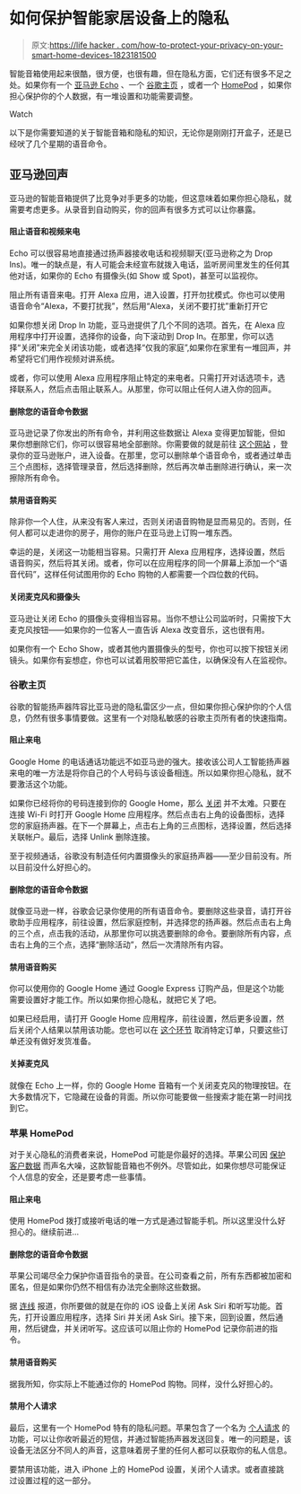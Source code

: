 # 如何保护智能家居设备上的隐私

> 原文:[https://life hacker . com/how-to-protect-your-privacy-on-your-smart-home-devices-1823181500](https://lifehacker.com/how-to-protect-your-privacy-on-your-smart-home-devices-1823181500)

智能音箱使用起来很酷，很方便，也很有趣，但在隐私方面，它们还有很多不足之处。如果你有一个 [亚马逊 Echo](https://lifehacker.com/the-seven-best-things-you-can-do-with-an-amazon-echo-1766989219) 、一个 [谷歌主页](https://lifehacker.com/should-you-buy-a-new-google-home-speaker-1819148716) ，或者一个 [HomePod](https://lifehacker.com/put-a-coaster-under-your-apple-homepod-to-protect-woode-1823003436) ，如果你担心保护你的个人数据，有一堆设置和功能需要调整。

Watch

以下是你需要知道的关于智能音箱和隐私的知识，无论你是刚刚打开盒子，还是已经吠了几个星期的语音命令。

## 亚马逊回声

亚马逊的智能音箱提供了比竞争对手更多的功能，但这意味着如果你担心隐私，就需要考虑更多。从录音到自动购买，你的回声有很多方式可以让你暴露。

#### 阻止语音和视频来电

Echo 可以很容易地直接通过扬声器接收电话和视频聊天(亚马逊称之为 Drop Ins)。唯一的缺点是，有人可能会未经宣布就拨入电话，监听房间里发生的任何其他对话，如果你的 Echo 有摄像头(如 Show 或 Spot)，甚至可以监视你。

阻止所有语音来电。打开 Alexa 应用，进入设置，打开勿扰模式。你也可以使用语音命令“Alexa，不要打扰我”，然后用“Alexa，关闭不要打扰”重新打开它

如果你想关闭 Drop In 功能，亚马逊提供了几个不同的选项。首先，在 Alexa 应用程序中打开设置，选择你的设备，向下滚动到 Drop In。在那里，你可以选择“关闭”来完全关闭该功能，或者选择“仅我的家庭”,如果你在家里有一堆回声，并希望将它们用作视频对讲系统。

或者，你可以使用 Alexa 应用程序阻止特定的来电者。只需打开对话选项卡，选择联系人，然后点击阻止联系人。从那里，你可以阻止任何人进入你的回声。

#### 删除您的语音命令数据

亚马逊记录了你发出的所有命令，并利用这些数据让 Alexa 变得更加智能，但如果你想删除它们，你可以很容易地全部删除。你需要做的就是前往 [这个网站](https://aax-us-east.amazon-adsystem.com/x/c/Qr1xZ-Vjf8M0LuZYAC5rDRsAAAFhtP-65gEAAAFKAe5F3Bg/http://www.amazon.com/mycd/ref=as_at?linkCode=w61&imprToken=m6k75u-gAomhkQL1UwZP-Q&slotNum=0) ，登录你的亚马逊账户，进入设备。在那里，您可以删除单个语音命令，或者通过单击三个点图标，选择管理录音，然后选择删除，然后再次单击删除进行确认，来一次擦除所有命令。

#### 禁用语音购买

除非你一个人住，从来没有客人来过，否则关闭语音购物是显而易见的。否则，任何人都可以走进你的房子，用你的账户在亚马逊上订购一堆东西。

幸运的是，关闭这一功能相当容易。只需打开 Alexa 应用程序，选择设置，然后语音购买，然后将其关闭。或者，你可以在应用程序的同一个屏幕上添加一个“语音代码”，这样任何试图用你的 Echo 购物的人都需要一个四位数的代码。

#### 关闭麦克风和摄像头

亚马逊让关闭 Echo 的摄像头变得相当容易。当你不想让公司监听时，只需按下大麦克风按钮——如果你的一位客人一直告诉 Alexa 改变音乐，这也很有用。

如果你有一个 Echo Show，或者其他内置摄像头的型号，你也可以按下按钮关闭镜头。如果你有妄想症，你也可以试着用胶带把它盖住，以确保没有人在监视你。

### 谷歌主页

谷歌的智能扬声器阵容比亚马逊的隐私雷区少一点，但如果你担心保护你的个人信息，仍然有很多事情要做。这里有一个对隐私敏感的谷歌主页所有者的快速指南。

#### 阻止来电

Google Home 的电话通话功能远不如亚马逊的强大。接收该公司人工智能扬声器来电的唯一方法是将你自己的个人号码与该设备相连。所以如果你担心隐私，就不要激活这个功能。

如果你已经将你的号码连接到你的 Google Home，那么 [关闭](https://support.google.com/googlehome/answer/7551786?co=GENIE.Platform%3DAndroid&hl=en) 并不太难。只要在连接 Wi-Fi 时打开 Google Home 应用程序。然后点击右上角的设备图标，选择您的家庭扬声器。在下一个屏幕上，点击右上角的三点图标，选择设置，然后选择关联帐户。最后，选择 Unlink 删除连接。

至于视频通话，谷歌没有制造任何内置摄像头的家庭扬声器——至少目前没有。所以目前没什么好担心的。

#### 删除您的语音命令数据

就像亚马逊一样，谷歌会记录你使用的所有语音命令。要删除这些录音，请打开谷歌助手应用程序，前往设置，然后家庭控制，并选择您的扬声器。然后点击右上角的三个点，点击我的活动，从那里你可以挑选要删除的命令。要删除所有内容，点击右上角的三个点，选择“删除活动”，然后一次清除所有内容。

#### 禁用语音购买

你可以使用你的 Google Home 通过 Google Express 订购产品，但是这个功能需要设置好才能工作。所以如果你担心隐私，就把它关了吧。

如果已经启用，请打开 Google Home 应用程序，前往设置，然后更多设置，然后关闭个人结果以禁用该功能。您也可以在 [这个环节](https://www.google.com/express/orders) 取消特定订单，只要这些订单还没有做好发货准备。

#### 关掉麦克风

就像在 Echo 上一样，你的 Google Home 音箱有一个关闭麦克风的物理按钮。在大多数情况下，它隐藏在设备的背面。所以你可能要做一些搜索才能在第一时间找到它。

### 苹果 HomePod

对于关心隐私的消费者来说，HomePod 可能是你最好的选择。苹果公司因 [保护客户数据](http://time.com/4998189/iphone-x-privacy-apple/) 而声名大噪，这款智能音箱也不例外。尽管如此，如果你想尽可能保证个人信息的安全，还是要考虑一些事情。

#### 阻止来电

使用 HomePod 拨打或接听电话的唯一方式是通过智能手机。所以这里没什么好担心的。继续前进...

#### 删除您的语音命令数据

苹果公司竭尽全力保护你语音指令的录音。在公司查看之前，所有东西都被加密和匿名，但是如果你仍然不相信有办法完全删除这些数据。

据 [连线](http://www.wired.co.uk/article/how-to-delete-amazon-echo-google-home-data) 报道，你所要做的就是在你的 iOS 设备上关闭 Ask Siri 和听写功能。首先，打开设置应用程序，选择 Siri 并关闭 Ask Siri。接下来，回到设置，然后通用，然后键盘，并关闭听写。这应该可以阻止你的 HomePod 记录你前进的指令。

#### 禁用语音购买

据我所知，你实际上不能通过你的 HomePod 购物。同样，没什么好担心的。

#### 禁用个人请求

最后，这里有一个 HomePod 特有的隐私问题。苹果包含了一个名为 [个人请求](https://lifehacker.com/the-first-thing-you-should-do-with-your-homepod-is-turn-1822770847) 的功能，可以让你收听最近的短信，并通过智能扬声器发送回复。唯一的问题是，该设备无法区分不同人的声音，这意味着房子里的任何人都可以获取你的私人信息。

要禁用该功能，进入 iPhone 上的 HomePod 设置，关闭个人请求。或者直接跳过设置过程的这一部分。